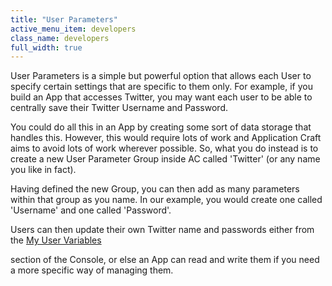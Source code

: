 ```yaml
---
title: "User Parameters"
active_menu_item: developers
class_name: developers
full_width: true
---
```



User Parameters is a simple but powerful option that allows each User to specify certain settings that are specific to them only. For example, if you build an App that accesses Twitter, you may want each user to be able to centrally save their Twitter Username and Password.

You could do all this in an App by creating some sort of data storage that handles this. However, this would require lots of work and Application Craft aims to avoid lots of work wherever possible. So, what you do instead is to create a new User Parameter Group inside AC called 'Twitter' (or any name you like in fact).

Having defined the new Group, you can then add as many parameters within that group as you name. In our example, you would create one called 'Username' and one called 'Password'.

Users can then update their own Twitter name and passwords either from the [My User Variables](/developers/user-guide/product-guide/the-console/console-tabs/more/my-details)

section of the Console, or else an App can read and write them if you need a more specific way of managing them.

